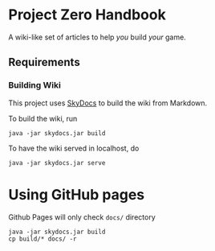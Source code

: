 # Project Zero Handbook

A wiki-like set of articles to help _you_ build _your_ game.

## Requirements

### Building Wiki

This project uses [SkyDocs](https://skydocs.skyost.eu/en/) to build the wiki from Markdown.

To build the wiki, run
```
java -jar skydocs.jar build
```

To have the wiki served in localhost, do
```
java -jar skydocs.jar serve
```

# Using GitHub pages

Github Pages will only check `docs/` directory
```
java -jar skydocs.jar build
cp build/* docs/ -r
```
